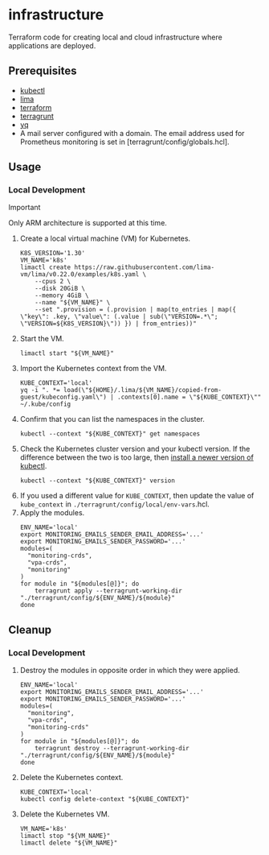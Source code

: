 # infrastructure

Terraform code for creating local and cloud infrastructure where applications are deployed.

## Prerequisites

* [kubectl](https://kubernetes.io/docs/tasks/tools/)
* [lima](https://github.com/lima-vm/lima)
* [terraform](https://developer.hashicorp.com/terraform/install)
* [terragrunt](https://terragrunt.gruntwork.io/docs/getting-started/install/)
* [yq](https://mikefarah.gitbook.io/yq)
* A mail server configured with a domain. The email address used for Prometheus monitoring is set in [terragrunt/config/globals.hcl].

## Usage

### Local Development

> [!IMPORTANT]
> Only ARM architecture is supported at this time.

1. Create a local virtual machine (VM) for Kubernetes.
    ```
    K8S_VERSION='1.30'
    VM_NAME='k8s'
    limactl create https://raw.githubusercontent.com/lima-vm/lima/v0.22.0/examples/k8s.yaml \
        --cpus 2 \
        --disk 20GiB \
        --memory 4GiB \
        --name "${VM_NAME}" \
        --set ".provision = (.provision | map(to_entries | map({ \"key\": .key, \"value\": (.value | sub(\"VERSION=.*\"; \"VERSION=${K8S_VERSION}\")) }) | from_entries))"
1. Start the VM.
    ```
    limactl start "${VM_NAME}"
    ```
1. Import the Kubernetes context from the VM.
    ```
    KUBE_CONTEXT='local'
    yq -i ". *= load(\"${HOME}/.lima/${VM_NAME}/copied-from-guest/kubeconfig.yaml\") | .contexts[0].name = \"${KUBE_CONTEXT}\"" ~/.kube/config
    ```
1. Confirm that you can list the namespaces in the cluster.
    ```
    kubectl --context "${KUBE_CONTEXT}" get namespaces
    ```
1. Check the Kubernetes cluster version and your kubectl version. If the difference between the two is too large, then [install a newer version of kubectl](https://kubernetes.io/docs/tasks/tools/).
    ```
    kubectl --context "${KUBE_CONTEXT}" version
    ```
1. If you used a different value for `KUBE_CONTEXT`, then update the value of `kube_context` in `./terragrunt/config/local/env-vars`.hcl.
1. Apply the modules.
    ```
    ENV_NAME='local'
    export MONITORING_EMAILS_SENDER_EMAIL_ADDRESS='...'
    export MONITORING_EMAILS_SENDER_PASSWORD='...'
    modules=(
      "monitoring-crds",
      "vpa-crds",
      "monitoring"
    )
    for module in "${modules[@]}"; do
        terragrunt apply --terragrunt-working-dir "./terragrunt/config/${ENV_NAME}/${module}"
    done
    ```

## Cleanup

### Local Development

1. Destroy the modules in opposite order in which they were applied.
    ```
    ENV_NAME='local'
    export MONITORING_EMAILS_SENDER_EMAIL_ADDRESS='...'
    export MONITORING_EMAILS_SENDER_PASSWORD='...'
    modules=(
      "monitoring",
      "vpa-crds",
      "monitoring-crds"
    )
    for module in "${modules[@]}"; do
        terragrunt destroy --terragrunt-working-dir "./terragrunt/config/${ENV_NAME}/${module}"
    done
1. Delete the Kubernetes context.
    ```
    KUBE_CONTEXT='local'
    kubectl config delete-context "${KUBE_CONTEXT}"
    ```
1. Delete the Kubernetes VM.
    ```
    VM_NAME='k8s'
    limactl stop "${VM_NAME}"
    limactl delete "${VM_NAME}"
    ```
